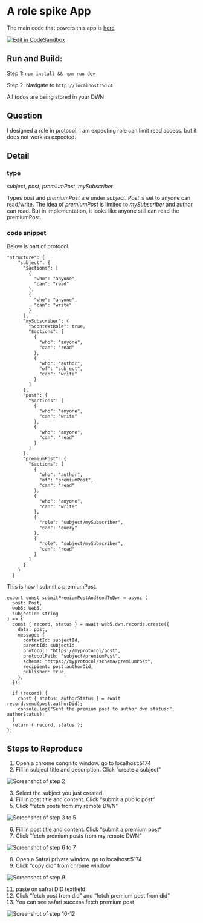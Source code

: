 # A role spike App <!-- omit from toc -->

The main code that powers this app is [here](./src/App.vue)

[![Edit in CodeSandbox](https://assets.codesandbox.io/github/button-edit-lime.svg)](https://codesandbox.io/p/sandbox/github/AlexHsieh/BlogSpikeOnWeb5)

## Run and Build:

Step 1: `npm install && npm run dev`

Step 2: Navigate to `http://localhost:5174` <br />

All todos are being stored in your DWN

## Question

I designed a role in protocol. I am expecting role can limit read access. but it does not work as expected.

## Detail

### type
_subject_, _post_, _premiumPost_, _mySubscriber_

Types _post_ and _premiumPost_ are under _subject_. _Post_ is set to anyone can read/write. The idea of _premiumPost_ is limited to _mySubscriber_ and author can read. But in implementation, it looks like anyone still can read the premiumPost.

### code snippet
Below is part of protocol.
```
"structure": {
    "subject": {
      "$actions": [
        {
          "who": "anyone",
          "can": "read"
        },
        {
          "who": "anyone",
          "can": "write"
        }
      ],
      "mySubscriber": {
        "$contextRole": true,
        "$actions": [
          {
            "who": "anyone",
            "can": "read"
          },
          {
            "who": "author",
            "of": "subject",
            "can": "write"
          }
        ]
      },
      "post": {
        "$actions": [
          {
            "who": "anyone",
            "can": "write"
          },
          {
            "who": "anyone",
            "can": "read"
          }
        ]
      },
      "premiumPost": {
        "$actions": [
          {
            "who": "author",
            "of": "premiumPost",
            "can": "read"
          },
          {
            "who": "anyone",
            "can": "write"
          },
          {
            "role": "subject/mySubscriber",
            "can": "query"
          },
          {
            "role": "subject/mySubscriber",
            "can": "read"
          }
        ]
      }
    }
  }
```

This is how I submit a premiumPost.
```
export const submitPremiumPostAndSendToDwn = async (
  post: Post,
  web5: Web5,
  subjectId: string
) => {
  const { record, status } = await web5.dwn.records.create({
    data: post,
    message: {
      contextId: subjectId,
      parentId: subjectId,
      protocol: "https://myprotocol/post",
      protocolPath: "subject/premiumPost",
      schema: "https://myprotocol/schema/premiumPost",
      recipient: post.authorDid,
      published: true,
    },
  });

  if (record) {
    const { status: authorStatus } = await record.send(post.authorDid);
    console.log("Sent the premium post to author dwn status:", authorStatus);
  }
  return { record, status };
};
```

## Steps to Reproduce
1. Open a chrome congnito window. go to localhost:5174
2. Fill in subject title and description. Click “create a subject”

  ![Screenshot of step 2](https://github.com/AlexHsieh/BlogSpikeOnWeb5/blob/main/img/step2.png)

3. Select the subject you just created.
4. Fill in post title and content. Click “submit a public post“
1. Click “fetch posts from my remote DWN”

![Screenshot of step 3 to 5](https://github.com/AlexHsieh/BlogSpikeOnWeb5/blob/main/img/step3-5.png)

6. Fill in post title and content. Click “submit a premium post“
1. Click “fetch premium posts from my remote DWN”
   
![Screenshot of step 6 to 7](https://github.com/AlexHsieh/BlogSpikeOnWeb5/blob/main/img/step6-7.png)

8. Open a Safrai private window. go to localhost:5174
9. Click “copy did” from chrome window
    
![Screenshot of step 9](https://github.com/AlexHsieh/BlogSpikeOnWeb5/blob/main/img/step9.png)

11. paste on safrai DID textfield
1. Click “fetch post from did” and “fetch premium post from did”
1. You can see safari success fetch premium post

![Screenshot of step 10-12](https://github.com/AlexHsieh/BlogSpikeOnWeb5/blob/main/img/step10-12.png)
